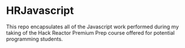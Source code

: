 # HRJavascript

This repo encapsulates all of the Javascript work performed
during my taking of the Hack Reactor Premium Prep course
offered for potential programming students.